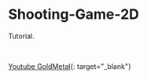 # Shooting-Game-2D
Tutorial.

<br>

[Youtube GoldMetal](https://www.youtube.com/playlist?list=PLO-mt5Iu5TeYtWvM9eN-xnwRbyUAMWd3b){: target="_blank"}

